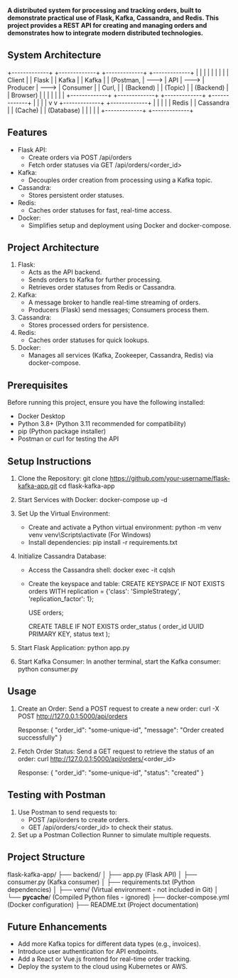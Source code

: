 **A distributed system for processing and tracking orders, built to demonstrate practical use of Flask, Kafka, Cassandra, and Redis. This project provides a REST API for creating and managing orders and demonstrates how to integrate modern distributed technologies.**

System Architecture
--------------------

+-------------+        +-------------+       +-------------+       +-------------+
|             |        |             |       |             |       |             |
|   Client    |        |    Flask    |       |    Kafka    |       |  Kafka      |
|  (Postman,  |  --->  |    API      |  ---> |   Producer  |  ---> |  Consumer   |
|   Curl,     |        | (Backend)   |       |   (Topic)   |       |  (Backend)  |
|   Browser)  |        |             |       |             |       |             |
+-------------+        +-------------+       +-------------+       +-------------+
                              |                                           |
                              |                                           |
                              v                                           v
                       +-------------+                            +-------------+
                       |             |                            |             |
                       |   Redis     |                            | Cassandra   |
                       |   (Cache)   |                            | (Database)  |
                       |             |                            |             |
                       +-------------+                            +-------------+

Features
--------
- Flask API:
  - Create orders via POST /api/orders
  - Fetch order statuses via GET /api/orders/<order_id>
- Kafka:
  - Decouples order creation from processing using a Kafka topic.
- Cassandra:
  - Stores persistent order statuses.
- Redis:
  - Caches order statuses for fast, real-time access.
- Docker:
  - Simplifies setup and deployment using Docker and docker-compose.

Project Architecture
--------------------
1. Flask:
   - Acts as the API backend.
   - Sends orders to Kafka for further processing.
   - Retrieves order statuses from Redis or Cassandra.
2. Kafka:
   - A message broker to handle real-time streaming of orders.
   - Producers (Flask) send messages; Consumers process them.
3. Cassandra:
   - Stores processed orders for persistence.
4. Redis:
   - Caches order statuses for quick lookups.
5. Docker:
   - Manages all services (Kafka, Zookeeper, Cassandra, Redis) via docker-compose.

Prerequisites
-------------
Before running this project, ensure you have the following installed:
- Docker Desktop
- Python 3.8+ (Python 3.11 recommended for compatibility)
- pip (Python package installer)
- Postman or curl for testing the API

Setup Instructions
------------------
1. Clone the Repository:
   git clone https://github.com/your-username/flask-kafka-app.git
   cd flask-kafka-app

2. Start Services with Docker:
   docker-compose up -d

3. Set Up the Virtual Environment:
   - Create and activate a Python virtual environment:
     python -m venv venv
     venv\Scripts\activate  (For Windows)
   - Install dependencies:
     pip install -r requirements.txt

4. Initialize Cassandra Database:
   - Access the Cassandra shell:
     docker exec -it <cassandra-container-name> cqlsh
   - Create the keyspace and table:
     CREATE KEYSPACE IF NOT EXISTS orders
     WITH replication = {'class': 'SimpleStrategy', 'replication_factor': 1};

     USE orders;

     CREATE TABLE IF NOT EXISTS order_status (
         order_id UUID PRIMARY KEY,
         status text
     );

5. Start Flask Application:
   python app.py

6. Start Kafka Consumer:
   In another terminal, start the Kafka consumer:
   python consumer.py

Usage
-----
1. Create an Order:
   Send a POST request to create a new order:
     curl -X POST http://127.0.0.1:5000/api/orders

   Response:
     {
         "order_id": "some-unique-id",
         "message": "Order created successfully"
     }

2. Fetch Order Status:
   Send a GET request to retrieve the status of an order:
     curl http://127.0.0.1:5000/api/orders/<order_id>

   Response:
     {
         "order_id": "some-unique-id",
         "status": "created"
     }

Testing with Postman
--------------------
1. Use Postman to send requests to:
   - POST /api/orders to create orders.
   - GET /api/orders/<order_id> to check their status.
2. Set up a Postman Collection Runner to simulate multiple requests.

Project Structure
-----------------
flask-kafka-app/
├── backend/
│   ├── app.py           (Flask API)
│   ├── consumer.py      (Kafka consumer)
│   ├── requirements.txt (Python dependencies)
│   ├── venv/            (Virtual environment - not included in Git)
│   └── __pycache__/     (Compiled Python files - ignored)
├── docker-compose.yml    (Docker configuration)
├── README.txt            (Project documentation)

Future Enhancements
-------------------
- Add more Kafka topics for different data types (e.g., invoices).
- Introduce user authentication for API endpoints.
- Add a React or Vue.js frontend for real-time order tracking.
- Deploy the system to the cloud using Kubernetes or AWS.
